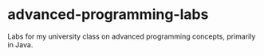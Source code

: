 # advanced-programming-labs
Labs for my university class on advanced programming concepts, primarily in Java.
